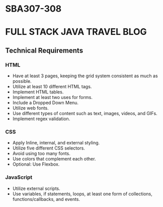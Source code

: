 # SBA307-308
# FULL STACK JAVA TRAVEL BLOG

## Technical Requirements

### HTML
- Have at least 3 pages, keeping the grid system consistent as much as possible.
- Utilize at least 10 different HTML tags.
- Implement HTML tables.
- Implement at least two uses for forms.
- Include a Dropped Down Menu.
- Utilize web fonts.
- Use different types of content such as text, images, videos, and GIFs.
- Implement regex validation.

### CSS
- Apply Inline, internal, and external styling.
- Utilize five different CSS selectors.
- Avoid using too many fonts.
- Use colors that complement each other.
- Optional: Use Flexbox.

### JavaScript
- Utilize external scripts.
- Use variables, if statements, loops, at least one form of collections, functions/callbacks, and events.

 
